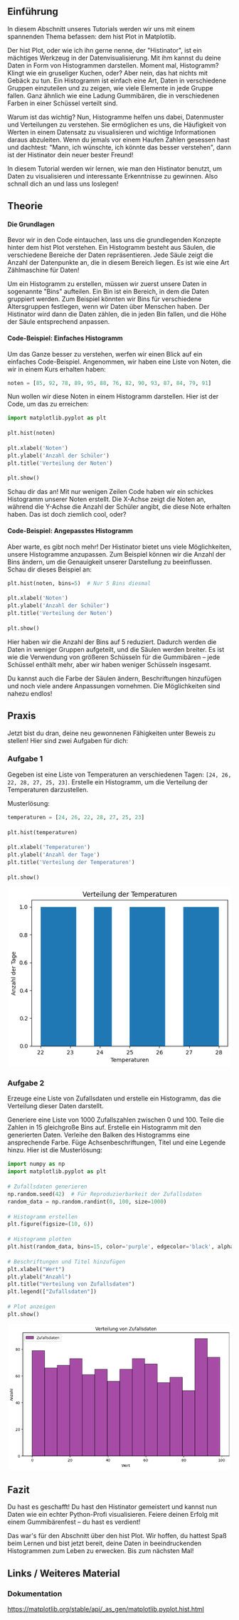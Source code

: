 ## Einführung

In diesem Abschnitt unseres Tutorials werden wir uns mit einem spannenden Thema befassen: dem hist Plot in Matplotlib. 

Der hist Plot, oder wie ich ihn gerne nenne, der "Histinator", ist ein mächtiges Werkzeug in der Datenvisualisierung. Mit ihm kannst du deine Daten in Form von Histogrammen darstellen. Moment mal, Histogramm? Klingt wie ein gruseliger Kuchen, oder? Aber nein, das hat nichts mit Gebäck zu tun. Ein Histogramm ist einfach eine Art, Daten in verschiedene Gruppen einzuteilen und zu zeigen, wie viele Elemente in jede Gruppe fallen. Ganz ähnlich wie eine Ladung Gummibären, die in verschiedenen Farben in einer Schüssel verteilt sind.

Warum ist das wichtig? Nun, Histogramme helfen uns dabei, Datenmuster und Verteilungen zu verstehen. Sie ermöglichen es uns, die Häufigkeit von Werten in einem Datensatz zu visualisieren und wichtige Informationen daraus abzuleiten. Wenn du jemals vor einem Haufen Zahlen gesessen hast und dachtest: "Mann, ich wünschte, ich könnte das besser verstehen", dann ist der Histinator dein neuer bester Freund!

In diesem Tutorial werden wir lernen, wie man den Histinator benutzt, um Daten zu visualisieren und interessante Erkenntnisse zu gewinnen. Also schnall dich an und lass uns loslegen!

## Theorie

#### Die Grundlagen

Bevor wir in den Code eintauchen, lass uns die grundlegenden Konzepte hinter dem hist Plot verstehen. Ein Histogramm besteht aus Säulen, die verschiedene Bereiche der Daten repräsentieren. Jede Säule zeigt die Anzahl der Datenpunkte an, die in diesem Bereich liegen. Es ist wie eine Art Zählmaschine für Daten!

Um ein Histogramm zu erstellen, müssen wir zuerst unsere Daten in sogenannte "Bins" aufteilen. Ein Bin ist ein Bereich, in dem die Daten gruppiert werden. Zum Beispiel könnten wir Bins für verschiedene Altersgruppen festlegen, wenn wir Daten über Menschen haben. Der Histinator wird dann die Daten zählen, die in jeden Bin fallen, und die Höhe der Säule entsprechend anpassen.

#### Code-Beispiel: Einfaches Histogramm

Um das Ganze besser zu verstehen, werfen wir einen Blick auf ein einfaches Code-Beispiel. Angenommen, wir haben eine Liste von Noten, die wir in einem Kurs erhalten haben:

```python
noten = [85, 92, 78, 89, 95, 88, 76, 82, 90, 93, 87, 84, 79, 91]
```

Nun wollen wir diese Noten in einem Histogramm darstellen. Hier ist der Code, um das zu erreichen:

```python
import matplotlib.pyplot as plt

plt.hist(noten)

plt.xlabel('Noten')
plt.ylabel('Anzahl der Schüler')
plt.title('Verteilung der Noten')

plt.show()
```

Schau dir das an! Mit nur wenigen Zeilen Code haben wir ein schickes Histogramm unserer Noten erstellt. Die X-Achse zeigt die Noten an, während die Y-Achse die Anzahl der Schüler angibt, die diese Note erhalten haben. Das ist doch ziemlich cool, oder?

#### Code-Beispiel: Angepasstes Histogramm

Aber warte, es gibt noch mehr! Der Histinator bietet uns viele Möglichkeiten, unsere Histogramme anzupassen. Zum Beispiel können wir die Anzahl der Bins ändern, um die Genauigkeit unserer Darstellung zu beeinflussen. Schau dir dieses Beispiel an:

```python
plt.hist(noten, bins=5)  # Nur 5 Bins diesmal

plt.xlabel('Noten')
plt.ylabel('Anzahl der Schüler')
plt.title('Verteilung der Noten')

plt.show()
```

Hier haben wir die Anzahl der Bins auf 5 reduziert. Dadurch werden die Daten in weniger Gruppen aufgeteilt, und die Säulen werden breiter. Es ist wie die Verwendung von größeren Schüsseln für die Gummibären – jede Schüssel enthält mehr, aber wir haben weniger Schüsseln insgesamt.

Du kannst auch die Farbe der Säulen ändern, Beschriftungen hinzufügen und noch viele andere Anpassungen vornehmen. Die Möglichkeiten sind nahezu endlos!

## Praxis

Jetzt bist du dran, deine neu gewonnenen Fähigkeiten unter Beweis zu stellen! Hier sind zwei Aufgaben für dich:

### Aufgabe 1
Gegeben ist eine Liste von Temperaturen an verschiedenen Tagen: `[24, 26, 22, 28, 27, 25, 23]`. Erstelle ein Histogramm, um die Verteilung der Temperaturen darzustellen.

Musterlösung:

```python
temperaturen = [24, 26, 22, 28, 27, 25, 23]

plt.hist(temperaturen)

plt.xlabel('Temperaturen')
plt.ylabel('Anzahl der Tage')
plt.title('Verteilung der Temperaturen')

plt.show()
```
![](https://github.com/janehlenb/Projektarbeit-ChatGPT-Python/blob/main/Images/Darstellung/Plottypen/Statistiken/hist/ms_aufgabe1.png)

### Aufgabe 2
Erzeuge eine Liste von Zufallsdaten und erstelle ein Histogramm, das die Verteilung dieser Daten darstellt.

Generiere eine Liste von 1000 Zufallszahlen zwischen 0 und 100.
Teile die Zahlen in 15 gleichgroße Bins auf.
Erstelle ein Histogramm mit den generierten Daten.
Verleihe den Balken des Histogramms eine ansprechende Farbe.
Füge Achsenbeschriftungen, Titel und eine Legende hinzu.
Hier ist die Musterlösung:

```python
import numpy as np
import matplotlib.pyplot as plt

# Zufallsdaten generieren
np.random.seed(42)  # Für Reproduzierbarkeit der Zufallsdaten
random_data = np.random.randint(0, 100, size=1000)

# Histogramm erstellen
plt.figure(figsize=(10, 6))

# Histogramm plotten
plt.hist(random_data, bins=15, color='purple', edgecolor='black', alpha=0.7)

# Beschriftungen und Titel hinzufügen
plt.xlabel("Wert")
plt.ylabel("Anzahl")
plt.title("Verteilung von Zufallsdaten")
plt.legend(["Zufallsdaten"])

# Plot anzeigen
plt.show()
```
![](https://github.com/janehlenb/Projektarbeit-ChatGPT-Python/blob/main/Images/Darstellung/Plottypen/Statistiken/hist/ms_aufgabe2.png)

## Fazit
Du hast es geschafft! Du hast den Histinator gemeistert und kannst nun Daten wie ein echter Python-Profi visualisieren. Feiere deinen Erfolg mit einem Gummibärenfest – du hast es verdient!

Das war's für den Abschnitt über den hist Plot. Wir hoffen, du hattest Spaß beim Lernen und bist jetzt bereit, deine Daten in beeindruckenden Histogrammen zum Leben zu erwecken. Bis zum nächsten Mal!

## Links / Weiteres Material
### Dokumentation
https://matplotlib.org/stable/api/_as_gen/matplotlib.pyplot.hist.html